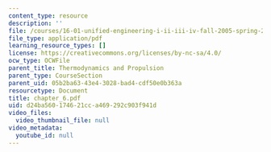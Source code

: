 ```yaml
---
content_type: resource
description: ''
file: /courses/16-01-unified-engineering-i-ii-iii-iv-fall-2005-spring-2006/d24ba560174621cca469292c903f941d_chapter_6.pdf
file_type: application/pdf
learning_resource_types: []
license: https://creativecommons.org/licenses/by-nc-sa/4.0/
ocw_type: OCWFile
parent_title: Thermodynamics and Propulsion
parent_type: CourseSection
parent_uid: 05b2ba63-43e4-3028-bad4-cdf50e0b363a
resourcetype: Document
title: chapter_6.pdf
uid: d24ba560-1746-21cc-a469-292c903f941d
video_files:
  video_thumbnail_file: null
video_metadata:
  youtube_id: null
---
```

